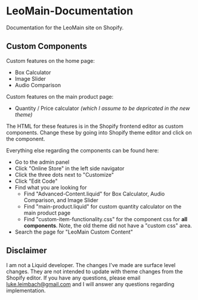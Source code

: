 # LeoMain-Documentation
Documentation for the LeoMain site on Shopify.

## Custom Components
Custom features on the home page:
- Box Calculator
- Image Slider
- Audio Comparison

Custom features on the main product page:
- Quantity / Price calculator *(which I assume to be depricated in the new theme)*

The HTML for these features is in the Shopify frontend editor as custom components. Change these by going into Shopify theme editor and click on the component.

Everything else regarding the components can be found here:
- Go to the admin panel
- Click "Online Store" in the left side navigator
- Click the three dots next to "Customize"
- Click "Edit Code"
- Find what you are looking for
  - Find "Advanced-Content.liquid" for Box Calculator, Audio Comparison, and Image Slider
  - Find "main-product.liquid" for custom quantity calculator on the main product page
  - Find "custom-item-functionality.css" for the component css for **all components**. Note, the old theme did not have a "custom css" area.
- Search the page for "LeoMain Custom Content"

## Disclaimer
I am not a Liquid developer. The changes I've made are surface level changes. They are not intended to update with theme changes from the Shopify editor.
If you have any questions, please email luke.leimbach@gmail.com and I will answer any questions regarding implementation.
